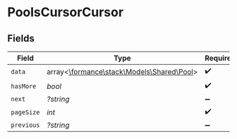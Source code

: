 # PoolsCursorCursor


## Fields

| Field                                                                    | Type                                                                     | Required                                                                 | Description                                                              | Example                                                                  |
| ------------------------------------------------------------------------ | ------------------------------------------------------------------------ | ------------------------------------------------------------------------ | ------------------------------------------------------------------------ | ------------------------------------------------------------------------ |
| `data`                                                                   | array<[\formance\stack\Models\Shared\Pool](../../Models/Shared/Pool.md)> | :heavy_check_mark:                                                       | N/A                                                                      |                                                                          |
| `hasMore`                                                                | *bool*                                                                   | :heavy_check_mark:                                                       | N/A                                                                      | false                                                                    |
| `next`                                                                   | *?string*                                                                | :heavy_minus_sign:                                                       | N/A                                                                      |                                                                          |
| `pageSize`                                                               | *int*                                                                    | :heavy_check_mark:                                                       | N/A                                                                      | 15                                                                       |
| `previous`                                                               | *?string*                                                                | :heavy_minus_sign:                                                       | N/A                                                                      | YXVsdCBhbmQgYSBtYXhpbXVtIG1heF9yZXN1bHRzLol=                             |